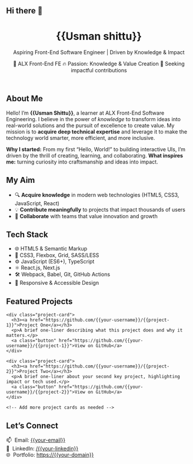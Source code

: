 ## Hi there 👋

<!--
**Rexydeen/Rexydeen** is a ✨ _special_ ✨ repository because its `README.md` (this file) appears on your GitHub profile.

Here are some ideas to get you started:

- 🔭 I’m currently working on ...
- 🌱 I’m currently learning ...
- 👯 I’m looking to collaborate on ...
- 🤔 I’m looking for help with ...
- 💬 Ask me about ...
- 📫 How to reach me: ...
- 😄 Pronouns: ...
- ⚡ Fun fact: ...
-->
<!DOCTYPE html>
<html lang="en">
<head>
  <meta charset="UTF-8" />
  <title>{{Usman Shittu}} – GitHub Profile</title>
  
</head>
<body>

  <header>
    <h1>{{Usman shittu}}</h1>
    <p class="lead">Aspiring Front-End Software Engineer | Driven by Knowledge &amp; Impact</p>
    <p>
      <span class="badge">💼 ALX Front-End FE</span>
      <span class="badge">🔥 Passion: Knowledge &amp; Value Creation</span>
      <span class="badge">🚀 Seeking impactful contributions</span>
    </p>
  </header>

  <section id="about">
    <h2>About Me</h2>
    <p>
      Hello! I’m <strong>{{Usman Shittu}}</strong>, a learner at ALX Front-End Software Engineering.  
      I believe in the power of <em>knowledge</em> to transform ideas into real-world solutions and the pursuit of excellence to create value.  
      My mission is to <strong>acquire deep technical expertise</strong> and leverage it to make the technology world smarter, more efficient, and more inclusive.
    </p>
    <p>
      <strong>Why I started:</strong>  
      From my first “Hello, World!” to building interactive UIs, I’m driven by the thrill of creating, learning, and collaborating.  
      <strong>What inspires me:</strong> turning curiosity into craftsmanship and ideas into impact.
    </p>
  </section>

  <section id="aim">
    <h2>My Aim</h2>
    <ul>
      <li>🔍 <strong>Acquire knowledge</strong> in modern web technologies (HTML5, CSS3, JavaScript, React)</li>
      <li>💡 <strong>Contribute meaningfully</strong> to projects that impact thousands of users</li>
      <li>🤝 <strong>Collaborate</strong> with teams that value innovation and growth</li>
    </ul>
  </section>

  <section id="tech-stack">
    <h2>Tech Stack</h2>
    <ul class="tech-list">
      <li>🌐 HTML5 &amp; Semantic Markup</li>
      <li>🎨 CSS3, Flexbox, Grid, SASS/LESS</li>
      <li>⚙️ JavaScript (ES6+), TypeScript</li>
      <li>⚛️ React.js, Next.js</li>
      <li>🛠️ Webpack, Babel, Git, GitHub Actions</li>
      <li>🎯 Responsive &amp; Accessible Design</li>
    </ul>
  </section>

  <section id="projects">
    <h2>Featured Projects</h2>
    
    <div class="project-card">
      <h3><a href="https://github.com/{{your-username}}/{{project-1}}">Project One</a></h3>
      <p>A brief one-liner describing what this project does and why it matters.</p>
      <a class="button" href="https://github.com/{{your-username}}/{{project-1}}">View on GitHub</a>
    </div>

    <div class="project-card">
      <h3><a href="https://github.com/{{your-username}}/{{project-2}}">Project Two</a></h3>
      <p>A brief one-liner about your second key project, highlighting impact or tech used.</p>
      <a class="button" href="https://github.com/{{your-username}}/{{project-2}}">View on GitHub</a>
    </div>

    <!-- Add more project cards as needed -->
  </section>

  <section id="contact">
    <h2>Let’s Connect</h2>
    <p>
      📫 &nbsp;Email: <a href="mailto:{{your-email}}">{{your-email}}</a><br/>
      🔗 &nbsp;LinkedIn: <a href="https://www.linkedin.com/in/{{your-linkedin}}">/{{your-linkedin}}</a><br/>
      🌐 &nbsp;Portfolio: <a href="https://{{your-domain}}">https://{{your-domain}}</a>
    </p>
  </section>

</body>
</html>
